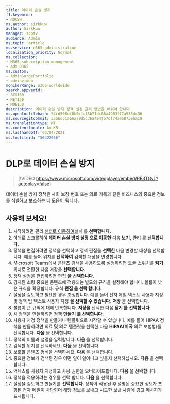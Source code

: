 ```yaml
---
title: 데이터 손실 방지
f1.keywords:
- NOCSH
ms.author: sirkkuw
author: Sirkkuw
manager: scotv
audience: Admin
ms.topic: article
ms.service: o365-administration
localization_priority: Normal
ms.collection:
- M365-subscription-management
- Adm_O365
ms.custom:
- AdminSurgePortfolio
- adminvideo
monikerRange: o365-worldwide
search.appverid:
- BCS160
- MET150
- MOE150
description: 데이터 손실 방지 정책 설정 관리 방법을 배워야 합니다.
ms.openlocfilehash: 54cd508ef0b0cfcf8b71dc86a4903f77a5354c36
ms.sourcegitcommit: 355bd51ab6a79d5c36a4e4f57df74ae6873eba19
ms.translationtype: MT
ms.contentlocale: ko-KR
ms.lasthandoff: 03/04/2021
ms.locfileid: "50422066"
---
```

# <a name="prevent-data-loss-with-dlp"></a>DLP로 데이터 손실 방지

> [!VIDEO https://www.microsoft.com/videoplayer/embed/RE3TGvL?autoplay=false]

데이터 손실 방지 정책은 사회 보장 번호 또는 의료 기록과 같은 비즈니스의 중요한 정보를 식별하고 보호하는 데 도움이 됩니다. 

## <a name="try-it"></a>사용해 보세요!

1. 시작하려면 관리 [센터로 이동하여](https://admin.microsoft.com)설치 를 **선택합니다.**
1. 아래로 스크롤하여 **데이터 손실 방지 설정 으로 이동한** 다음 **보기,** 관리 를 **선택합니다.**
1. 정책을 편집하려면 정책을 선택하고 정책 편집을 **선택한** 다음 변경할 대상을 선택합니다. 예를 들어 위치를 **선택하여** 검색할 대상을 변경합니다.
1. Microsoft Teams에서 콘텐츠 검색을 사용하도록 설정하려면 토글 스위치를 **켜기** 위치로 전환한 다음 저장을 **선택합니다.**
1. 정책 설정을 편집하려면 편집 **을 선택합니다.**
1. 감지된 소량 중요한 콘텐츠에 적용되는 별도의 규칙을 설정해야 합니다. 볼륨이 낮은 규칙을 확장합니다. 규칙 **편집 을 선택 합니다.**
1. 설정을 검토하고 필요한 경우 조정합니다. 예를 들어 전자 메일  텍스트 사용자 지정 및 정책 팁 텍스트 사용자 지정 **을 선택할 수 있습니다.** **저장** 을 선택합니다.
1. 볼륨이 큰 규칙에 대해 반복합니다. **저장을** 선택한 다음 **닫기 를 선택합니다.**
1. 새 정책을 만들하려면 정책 **만들기 를 선택합니다.**
1. 사용자 지정 정책을 만들거나 템플릿으로 시작할 수 있습니다. 예를 들어 HIPAA 정책을 만들하려면 의료 **및** 의료 템플릿을 선택한 다음 **HIPAA(미국** 의료 보험법)를 선택합니다. **다음** 을 선택합니다.
1. 정책의 이름과 설명을 입력합니다. **다음** 을 선택합니다.
1. 검색할 위치를 선택하세요. **다음** 을 선택합니다.
1. 보호할 콘텐츠 형식을 선택하세요. **다음** 을 선택합니다.
1. 중요한 정보가 검색된 경우 어떤 일이 일어나고 싶을지 선택하십시오. **다음** 을 선택합니다.
1. 액세스를 사용자 지정하고 사용 권한을 오버라이드합니다. **다음** 을 선택합니다.
1. 정책을 적용하려는 경우를 선택 합니다. **다음** 을 선택합니다.
1. 설정을 검토하고 만들기를 **선택합니다.** 정책이 적용된 후 설명된 중요한 정보가 포함된 전자 메일이 차단되어 해당 정보를 보내고 시도한 보낸 사람에 경고 메시지가 표시됩니다.